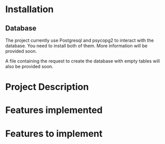 # Installation 

## Database 

The project currently use Postgresql and psycopg2 to interact with the database. You need to install both of them. More information will be provided soon.

A file containing the request to create the database with empty tables will also be provided soon.

# Project Description

# Features implemented

# Features to implement
